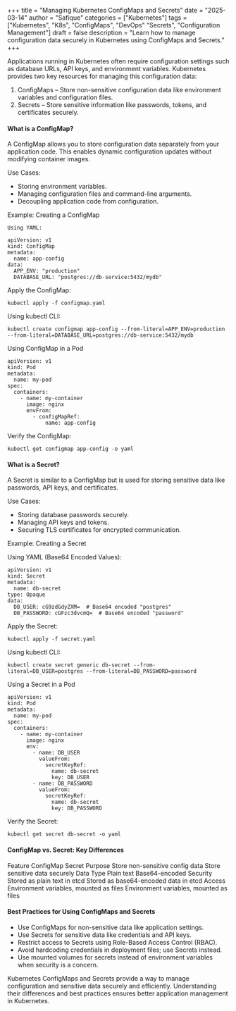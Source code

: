 +++
title = "Managing Kubernetes ConfigMaps and Secrets"
date = "2025-03-14"
author = "Safique"
categories = ["Kubernetes"]
tags = ["Kubernetes", "K8s", "ConfigMaps", "DevOps" "Secrets", "Configuration Management"]
draft = false
description = "Learn how to manage configuration data securely in Kubernetes using ConfigMaps and Secrets."
+++

Applications running in Kubernetes often require configuration settings such as database URLs, API keys, and environment variables. Kubernetes provides two key resources for managing this configuration data:
1. ConfigMaps – Store non-sensitive configuration data like environment variables and configuration files.
2. Secrets – Store sensitive information like passwords, tokens, and certificates securely.

#### What is a ConfigMap?

A ConfigMap allows you to store configuration data separately from your application code. This enables dynamic configuration updates without modifying container images.

Use Cases:
* Storing environment variables.
* Managing configuration files and command-line arguments.
* Decoupling application code from configuration.

Example: Creating a ConfigMap
```
Using YAML:

apiVersion: v1
kind: ConfigMap
metadata:
  name: app-config
data:
  APP_ENV: "production"
  DATABASE_URL: "postgres://db-service:5432/mydb"
```
Apply the ConfigMap:
```
kubectl apply -f configmap.yaml
```
Using kubectl CLI:
```
kubectl create configmap app-config --from-literal=APP_ENV=production --from-literal=DATABASE_URL=postgres://db-service:5432/mydb
```

Using ConfigMap in a Pod

```
apiVersion: v1
kind: Pod
metadata:
  name: my-pod
spec:
  containers:
    - name: my-container
      image: nginx
      envFrom:
        - configMapRef:
            name: app-config
```
Verify the ConfigMap:
```
kubectl get configmap app-config -o yaml
```


#### What is a Secret?

A Secret is similar to a ConfigMap but is used for storing sensitive data like passwords, API keys, and certificates.

Use Cases:
* Storing database passwords securely.
* Managing API keys and tokens.
* Securing TLS certificates for encrypted communication.

Example: Creating a Secret

Using YAML (Base64 Encoded Values):
```
apiVersion: v1
kind: Secret
metadata:
  name: db-secret
type: Opaque
data:
  DB_USER: cG9zdGdyZXM=  # Base64 encoded "postgres"
  DB_PASSWORD: cGFzc3dvcmQ=  # Base64 encoded "password"
```
Apply the Secret:
```
kubectl apply -f secret.yaml
```
Using kubectl CLI:
```
kubectl create secret generic db-secret --from-literal=DB_USER=postgres --from-literal=DB_PASSWORD=password
```
Using a Secret in a Pod
```
apiVersion: v1
kind: Pod
metadata:
  name: my-pod
spec:
  containers:
    - name: my-container
      image: nginx
      env:
        - name: DB_USER
          valueFrom:
            secretKeyRef:
              name: db-secret
              key: DB_USER
        - name: DB_PASSWORD
          valueFrom:
            secretKeyRef:
              name: db-secret
              key: DB_PASSWORD
```
Verify the Secret:
```
kubectl get secret db-secret -o yaml
```
#### ConfigMap vs. Secret: Key Differences

Feature	ConfigMap	Secret
Purpose	Store non-sensitive config data	Store sensitive data securely
Data Type	Plain text	Base64-encoded
Security	Stored as plain text in etcd	Stored as base64-encoded data in etcd
Access	Environment variables, mounted as files	Environment variables, mounted as files

#### Best Practices for Using ConfigMaps and Secrets
* Use ConfigMaps for non-sensitive data like application settings.
* Use Secrets for sensitive data like credentials and API keys.
* Restrict access to Secrets using Role-Based Access Control (RBAC).
* Avoid hardcoding credentials in deployment files; use Secrets instead.
* Use mounted volumes for secrets instead of environment variables when security is a concern.



Kubernetes ConfigMaps and Secrets provide a way to manage configuration and sensitive data securely and efficiently. Understanding their differences and best practices ensures better application management in Kubernetes.

